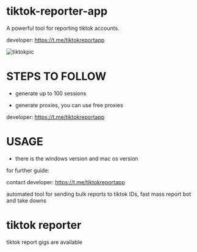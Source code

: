# tiktok-reporter-app
A powerful tool for reporting tiktok accounts.

developer: https://t.me/tiktokreportapp

![tiktokpic](https://github.com/user-attachments/assets/acbe51e3-89df-40c3-b87d-df69a6f3f47e)

# STEPS TO FOLLOW
- generate up to 100 sessions

- generate proxies, you can use free proxies

developer: https://t.me/tiktokreportapp

# USAGE
- there is the windows version and mac os version

for further guide:

contact developer: https://t.me/tiktokreportapp

automated tool for sending bulk reports to tiktok IDs, fast mass report bot and take downs

# tiktok reporter
tiktok report gigs are available
